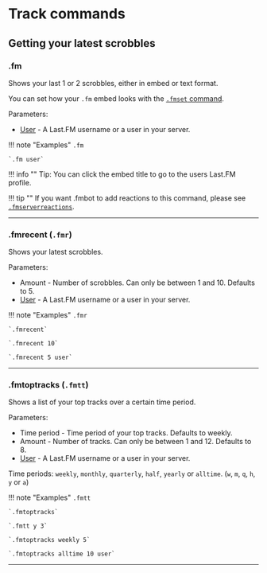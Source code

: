 # Track commands

## Getting your latest scrobbles

### .fm

Shows your last 1 or 2 scrobbles, either in embed or text format.

You can set how your `.fm` embed looks with the [`.fmset` command](/commands/#setting-your-lastfm-username).

Parameters:

* [User](/commands/#using-commands-for-other-users) - A Last.FM username or a user in your server.

!!! note "Examples"
    `.fm`

    `.fm user`

!!! info ""
    Tip: You can click the embed title to go to the users Last.FM profile.

!!! tip ""
    If you want .fmbot to add reactions to this command, please see [`.fmserverreactions`](/commands/guild-settings).

---

### .fmrecent (`.fmr`)

Shows your latest scrobbles.

Parameters:

* Amount - Number of scrobbles. Can only be between 1 and 10. Defaults to 5.
* [User](/commands/#using-commands-for-other-users) - A Last.FM username or a user in your server.

!!! note "Examples"
    `.fmr`

    `.fmrecent`

    `.fmrecent 10`

    `.fmrecent 5 user`
    
---
### .fmtoptracks (`.fmtt`)

Shows a list of your top tracks over a certain time period.

Parameters:

* Time period - Time period of your top tracks. Defaults to weekly.
* Amount - Number of tracks. Can only be between 1 and 12. Defaults to 8.
* [User](/commands/#using-commands-for-other-users) - A Last.FM username or a user in your server.

Time periods: `weekly`, `monthly`, `quarterly`, `half`, `yearly` or `alltime`. (`w`, `m`, `q`, `h`, `y` or `a`)

!!! note "Examples"
    `.fmtt`

    `.fmtoptracks`

    `.fmtt y 3`

    `.fmtoptracks weekly 5`

    `.fmtoptracks alltime 10 user`

---